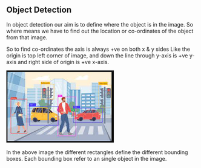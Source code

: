 ## Object Detection 

In object detection our aim is to define where the object is in the image.
So where means we have to find out the location or co-ordinates of the object from that image.

So to find co-ordinates the axis is always +ve on both x & y sides
Like the origin is top left corner of image, and down the line through y-axis is +ve y-axis and right side of origin is +ve x-axis.

![alt text](image.png)

In the above image the different rectangles define the different bounding boxes. Each bounding box refer to an single object in the image.
